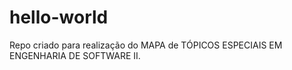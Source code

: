 # hello-world
Repo criado para realização do MAPA de TÓPICOS ESPECIAIS EM ENGENHARIA DE SOFTWARE II.
